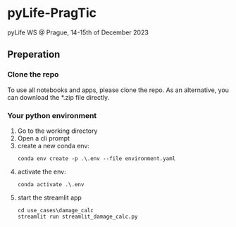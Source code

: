 # pyLife-PragTic
pyLife WS @ Prague, 14-15th of December 2023

## Preperation
### Clone the repo
To use all notebooks and apps, please clone the repo. As an alternative, you can download the *.zip file directly.
### Your python environment
1. Go to the working directory
2. Open a cli prompt
3. create a new conda env:
   ```console
   conda env create -p .\.env --file environment.yaml
   ```
4. activate the env:
   ```console
   conda activate .\.env
   ```
5. start the streamlit app
   ```console
   cd use_cases\damage_calc
   streamlit run streamlit_damage_calc.py  
   ```